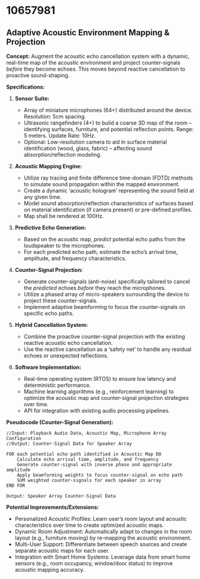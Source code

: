 # 10657981

## Adaptive Acoustic Environment Mapping & Projection

**Concept:** Augment the acoustic echo cancellation system with a dynamic, real-time map of the acoustic environment and project counter-signals *before* they become echoes. This moves beyond reactive cancellation to proactive sound-shaping.

**Specifications:**

1.  **Sensor Suite:**
    *   Array of miniature microphones (64+) distributed around the device. Resolution: 5cm spacing.
    *   Ultrasonic rangefinders (4+) to build a coarse 3D map of the room – identifying surfaces, furniture, and potential reflection points. Range: 5 meters. Update Rate: 10Hz.
    *   Optional: Low-resolution camera to aid in surface material identification (wood, glass, fabric) – affecting sound absorption/reflection modeling.

2.  **Acoustic Mapping Engine:**
    *   Utilize ray tracing and finite difference time-domain (FDTD) methods to simulate sound propagation within the mapped environment.
    *   Create a dynamic ‘acoustic hologram’ representing the sound field at any given time.
    *   Model sound absorption/reflection characteristics of surfaces based on material identification (if camera present) or pre-defined profiles.
    *   Map shall be rendered at 100Hz.

3.  **Predictive Echo Generation:**
    *   Based on the acoustic map, *predict* potential echo paths from the loudspeaker to the microphones.
    *   For each predicted echo path, estimate the echo’s arrival time, amplitude, and frequency characteristics.

4.  **Counter-Signal Projection:**
    *   Generate counter-signals (anti-noise) specifically tailored to cancel the *predicted* echoes *before* they reach the microphones.
    *   Utilize a phased array of micro-speakers surrounding the device to project these counter-signals.
    *   Implement adaptive beamforming to focus the counter-signals on specific echo paths.

5.  **Hybrid Cancellation System:**
    *   Combine the proactive counter-signal projection with the existing reactive acoustic echo cancellation.
    *   Use the reactive cancellation as a ‘safety net’ to handle any residual echoes or unexpected reflections.

6.  **Software Implementation:**
    *   Real-time operating system (RTOS) to ensure low latency and deterministic performance.
    *   Machine learning algorithms (e.g., reinforcement learning) to optimize the acoustic map and counter-signal projection strategies over time.
    *   API for integration with existing audio processing pipelines.

**Pseudocode (Counter-Signal Generation):**

```
//Input: Playback Audio Data, Acoustic Map, Microphone Array Configuration
//Output: Counter-Signal Data for Speaker Array

FOR each potential echo path identified in Acoustic Map DO
    Calculate echo arrival time, amplitude, and frequency
    Generate counter-signal with inverse phase and appropriate amplitude
    Apply beamforming weights to focus counter-signal on echo path
    SUM weighted counter-signals for each speaker in array
END FOR

Output: Speaker Array Counter-Signal Data
```

**Potential Improvements/Extensions:**

*   Personalized Acoustic Profiles: Learn user’s room layout and acoustic characteristics over time to create optimized acoustic maps.
*   Dynamic Room Adjustment: Automatically adapt to changes in the room layout (e.g., furniture moving) by re-mapping the acoustic environment.
*   Multi-User Support: Differentiate between speech sources and create separate acoustic maps for each user.
*   Integration with Smart Home Systems: Leverage data from smart home sensors (e.g., room occupancy, window/door status) to improve acoustic mapping accuracy.